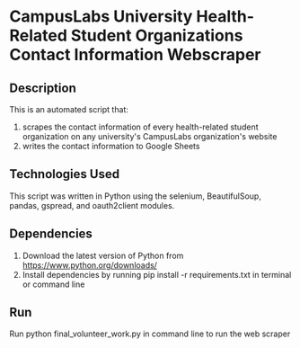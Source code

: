 # CampusLabs University Health-Related Student Organizations Contact Information Webscraper

## Description
This is an automated script that:
1. scrapes the contact information of every health-related student organization on any university's CampusLabs organization's website
2. writes the contact information to Google Sheets

## Technologies Used
This script was written in Python using the selenium, BeautifulSoup, pandas, gspread, and oauth2client modules.

## Dependencies
1. Download the latest version of Python from https://www.python.org/downloads/
2. Install dependencies by running pip install -r requirements.txt in terminal or command line

## Run
Run python final_volunteer_work.py in command line to run the web scraper
